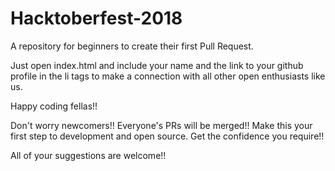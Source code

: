 # Hacktoberfest-2018
A repository for beginners to create their first Pull Request. 

Just open index.html and include your name and the link to your github profile in the li tags to make a connection with all other open enthusiasts like us.

Happy coding fellas!!

Don't worry newcomers!! Everyone's PRs will be merged!! Make this your first step to development and open source. Get the confidence you require!!

All of your suggestions are welcome!!
